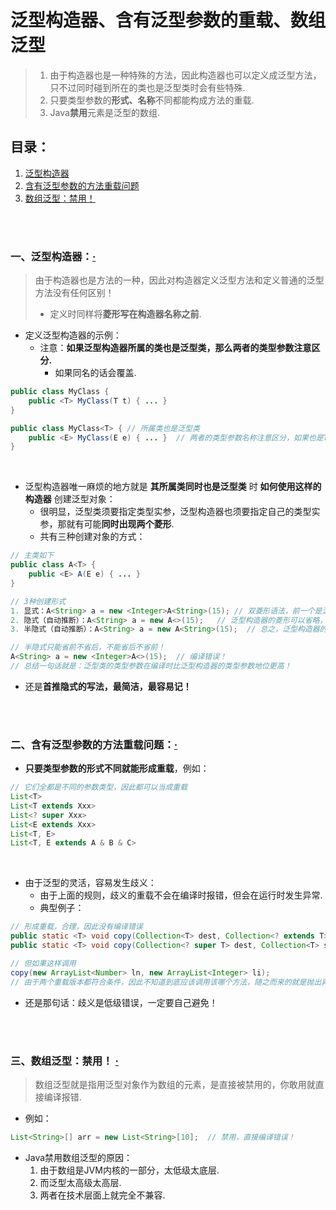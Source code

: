 # 泛型构造器、含有泛型参数的重载、数组泛型
> 1. 由于构造器也是一种特殊的方法，因此构造器也可以定义成泛型方法，只不过同时碰到所在的类也是泛型类时会有些特殊.
> 2. 只要类型参数的**形式、名称**不同都能构成方法的重载.
> 3. Java**禁用**元素是泛型的数组.

## 目录：

1. [泛型构造器]()
2. [含有泛型参数的方法重载问题]()
3. [数组泛型：禁用！]()

<br><br>

### 一、泛型构造器：[·](#目录)
> 由于构造器也是方法的一种，因此对构造器定义泛型方法和定义普通的泛型方法没有任何区别！
>   - 定义时同样将**菱形写在构造器名称之前**.

- 定义泛型构造器的示例：
  - 注意：**如果泛型构造器所属的类也是泛型类，那么两者的类型参数注意区分.**
    - 如果同名的话会覆盖.

```Java
public class MyClass {
    public <T> MyClass(T t) { ... }
}

public class MyClass<T> { // 所属类也是泛型类
    public <E> MyClass(E e) { ... }  // 两者的类型参数名称注意区分，如果也是T的话会覆盖
}
```

<br>

- 泛型构造器唯一麻烦的地方就是 **其所属类同时也是泛型类** 时 **如何使用这样的构造器** 创建泛型对象：
  - 很明显，泛型类须要指定类型实参，泛型构造器也须要指定自己的类型实参，那就有可能**同时出现两个菱形**.
  - 共有三种创建对象的方式：

```Java
// 主类如下
public class A<T> {
    public <E> A(E e) { ... }
}

// 3种创建形式
1. 显式：A<String> a = new <Integer>A<String>(15); // 双菱形语法，前一个是泛型构造器的类型实参，后者是泛型类的类型实参
2. 隐式（自动推断）：A<String> a = new A<>(15);   // 泛型构造器的菱形可以省略，但泛型类的菱形不能省
3. 半隐式（自动推断）：A<String> a = new A<String>(15);  // 总之，泛型构造器的菱形可以省，泛型类的不能省

// 半隐式只能省前不省后，不能省后不省前！
A<String> a = new <Integer>A<>(15);  // 编译错误！
// 总结一句话就是：泛型类的类型参数在编译时比泛型构造器的类型参数地位更高！
```

- 还是**首推隐式的写法，最简洁，最容易记！**

<br><br>

### 二、含有泛型参数的方法重载问题：[·](#目录)

- **只要类型参数的形式不同就能形成重载**，例如：

```Java
// 它们全都是不同的参数类型，因此都可以当成重载
List<T>
List<T extends Xxx>
List<? super Xxx>
List<E extends Xxx>
List<T, E>
List<T, E extends A & B & C>
```

<br>

- 由于泛型的灵活，容易发生歧义：
  - 由于上面的规则，歧义的重载不会在编译时报错，但会在运行时发生异常.
  - 典型例子：

```Java
// 形成重载，合理，因此没有编译错误
public static <T> void copy(Collection<T> dest, Collection<? extends T> src);
public static <T> void copy(Collection<? super T> dest, Collection<T> src);

// 但如果这样调用
copy(new ArrayList<Number> ln, new ArrayList<Integer> li);
// 由于两个重载版本都符合条件，因此不知道到底应该调用该哪个方法，随之而来的就是抛出异常了！！
```

- 还是那句话：歧义是低级错误，一定要自己避免！

<br><br>

### 三、数组泛型：禁用！ [·](#目录)
> 数组泛型就是指用泛型对象作为数组的元素，是直接被禁用的，你敢用就直接编译报错.

- 例如：

```Java
List<String>[] arr = new List<String>[10];  // 禁用，直接编译错误！
```

- Java禁用数组泛型的原因：
  1. 由于数组是JVM内核的一部分，太低级太底层.
  2. 而泛型太高级太高层.
  3. 两者在技术层面上就完全不兼容.
